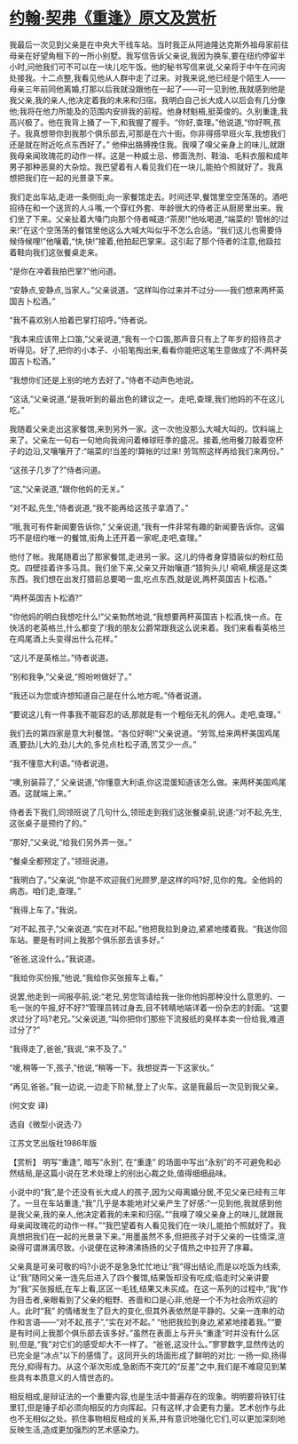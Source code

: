 # [约翰·契弗《重逢》原文及赏析](https://www.vrrw.net/wx/15422.html)

我最后一次见到父亲是在中央大干线车站。当时我正从阿迪隆达克斯外祖母家前往母亲在好望角租下的一所小别墅。我写信告诉父亲说,我因为换车,要在纽约停留半小时,问他我们可不可以在一块儿吃午饭。他的秘书写信来说,父亲将于中午在问询处接我。十二点整,我看见他从人群中走了过来。对我来说,他已经是个陌生人——母亲三年前同他离婚,打那以后我就没跟他在一起了——可一见到他,我就感到他是我父亲,我的亲人,他决定着我的未来和归宿。我明白自己长大成人以后会有几分像他;我将在他力所能及的范围内安排我的前程。他身材魁梧,挺英俊的。久别重逢,我高兴极了。他在我背上捅了一下,和我握了握手。“你好,查理。”他说道,“你好啊,孩子。我真想带你到我那个俱乐部去,可那是在六十街。你非得搭早班火车,我想我们还是就在附近吃点东西好了。” 他伸出胳膊挽住我。我嗅了嗅父亲身上的味儿,就跟我母亲闻玫瑰花的动作一样。这是一种威士忌、修面洗剂、鞋油、毛料衣服和成年男子那种恶臭的大杂烩。我巴望着有人看见我们在一块儿,能拍个照就好了。我真想把我们在一起的光景录下来。

我们走出车站,走进一条侧街,向一家餐馆走去。时间还早,餐馆里空空荡荡的。酒吧招待在和一个送货的人斗嘴,一个穿红外套、年龄很大的侍者正从厨房里出来。我们坐了下来。父亲扯着大嗓门向那个侍者喊道:“茶房!”他吆喝道,“端菜的! 管帐的!过来!”在这个空荡荡的餐馆里他这么大喊大叫似乎不怎么合适。“我们这儿也需要侍候侍候哩!”他嚷着,“快,快!”接着,他拍起巴掌来。这引起了那个侍者的注意,他趿拉着鞋向我们这张餐桌走来。

“是你在冲着我拍巴掌?”他问道。

“安静点,安静点,当家人。”父亲说道。“这样叫你过来并不过分——我们想来两杯英国吉卜松酒。”

“我不喜欢别人拍着巴掌打招呼。”侍者说。

“我本来应该带上口笛,”父亲说道,“我有一个口笛,那声音只有上了年岁的招待员才听得见。好了,把你的小本子、小铅笔掏出来,看看你能把这笔生意做成了不:两杯英国吉卜松酒。”

“我想你们还是上别的地方去好了。”侍者不动声色地说。

“这话,”父亲说道,“是我听到的最出色的建议之一。走吧,查理,我们他妈的不在这儿吃。”

我随着父亲走出这家餐馆,来到另外一家。这一次他没那么大喊大叫的。饮料端上来了。父亲左一句右一句地向我询问着棒球旺季的盛况。接着,他用餐刀敲着空杯子的边沿,又嚷嚷开了:“端菜的!当差的!算帐的!过来! 劳驾照这样再给我们来两份。”

“这孩子几岁了?”侍者问道。

“这,”父亲说道,“跟你他妈的无关。”

“对不起,先生,”侍者说道,“我不能再给这孩子拿酒了。”

“哦,我可有件新闻要告诉你,” 父亲说道,“我有一件非常有趣的新闻要告诉你。这偏巧不是纽约唯一的餐馆,街角上还开着一家呢,走吧,查理。”

他付了帐。我尾随着出了那家餐馆,走进另一家。这儿的侍者身穿猎装似的粉红茄克。四壁挂着许多马具。我们坐下来,父亲又开始嚷道:“猎狗头儿! 嗬嗬,横竖是这类东西。我们想在出发打猎前总要喝一盅,吃点东西,就是说,两杯英国吉卜松酒。”

“两杯英国吉卜松酒?”

“你他妈的明白我想吃什么!”父亲勃然地说,“我想要两杯英国吉卜松酒,快一点。在快活的老英格兰,什么都变了!我的朋友公爵常跟我这么说来着。我们来看看英格兰在鸡尾酒上头变得出什么花样。”

“这儿不是英格兰。”侍者说道。

“别和我争,”父亲说,“照吩咐做好了。”

“我还以为您或许想知道自己是在什么地方呢。”侍者说道。

“要说这儿有一件事我不能容忍的话,那就是有一个粗俗无礼的佣人。走吧,查理。”

我们去的第四家是意大利餐馆。“各位好啊!”父亲说道。“劳驾,给来两杯美国鸡尾酒,要劲儿大的,劲儿大的,多兑点杜松子酒,苦艾少一点。”

“我不懂意大利语。”侍者说道。

“噢,别装蒜了,” 父亲说道,“你懂意大利语,你这混蛋知道该怎么做。来两杯美国鸡尾酒。这就端上来。”

侍者丢下我们,同领班说了几句什么,领班走到我们这张餐桌前,说道:“对不起,先生,这张桌子是预约了的。”

“那好,”父亲说,“给我们另外弄一张。”

“餐桌全都预定了。”领班说道。

“我明白了。”父亲说,“你是不欢迎我们光顾罗,是这样的吗?好,见你的鬼。全他妈的病态。咱们走,查理。”

“我得上车了。”我说。

“对不起,孩子,”父亲说道,“实在对不起。”他把我拉到身边,紧紧地搂着我。“我送你回车站。要是有时间上我那个俱乐部去该多好。”

“爸爸,这没什么。”我说道。

“我给你买份报,”他说,“我给你买张报车上看。”

说罢,他走到一间报亭前,说:“老兄,劳您驾请给我一张你他妈那种没什么意思的、一毛一张的午报,好不好?”管理员转过身去,目不转睛地端详着一份杂志的封面。“这要求过分了吗?老兄。”父亲说道,“叫你把你们那些下流报纸的臭样本卖一份给我,难道过分了?”

“我得走了,爸爸,”我说,“来不及了。”

“嗳,稍等一下,孩子,”他说,“稍等一下。我想捉弄一下这家伙。”

“再见,爸爸。”我一边说,一边走下阶梯,登上了火车。这是我最后一次见到我父亲。

(何文安 译)

选自《微型小说选·7》

江苏文艺出版社1986年版



【赏析】 明写“重逢”, 暗写“永别”, 在“重逢” 的场面中写出“永别”的不可避免和必然结局,是这篇小说在艺术处理上的别出心裁之处,值得细细品味。

小说中的“我”,是个还没有长大成人的孩子,因为父母离婚分居,不见父亲已经有三年了。一旦在车站重逢,“我”几乎是本能地对父亲产生了好感:“一见到他,我就感到他是我父亲,我的亲人,他决定着我的未来和归宿。”“我嗅了嗅父亲身上的味儿,就跟我母亲闻玫瑰花的动作一样。”“我巴望着有人看见我们在一块儿,能拍个照就好了。我真想把我们在一起的光景录下来。”用墨虽然不多,但把孩子对于父亲的一往情深,渲染得可谓淋漓尽致。小说便在这种沸沸扬扬的父子情热之中拉开了序幕。

父亲真是可亲可敬的吗?小说不是急急忙忙地让“我”得出结论,而是以吃饭为线索,让“我”随同父亲一连先后进入了四个餐馆,结果饭却没有吃成;临走时父亲讲要为“我”买张报纸,在车上看,区区一毛钱,结果又未买成。在这一系列的过程中,“我”作为目击者,亲眼看到了父亲的粗野、吝啬和口是心非,他是一个不为社会所欢迎的人。此时“我” 的情绪发生了巨大的变化,但其外表依然是平静的。父亲一连串的动作和言语——“对不起,孩子”,“实在对不起。” “他把我拉到身边,紧紧地搂着我。”“要是有时间上我那个俱乐部去该多好。”虽然在表面上与开头“重逢”时并没有什么区别,但是,“我”对它们的感受却大不一样了。“爸爸,这没什么。”寥寥数字,显然传达的已完全是“冰点”以下的感情了。这同开头的场面形成了鲜明的对比: 一扬一抑,扬得充分,抑得有力。从这个渐次形成,急剧而不突兀的“反差”之中,我们是不难窥见到某些具有本质意义的人情世态的。

相反相成,是辩证法的一个重要内容,也是生活中普遍存在的现象。明明要将铁钉往里钉,但是锤子却必须向相反的方向挥起。只有这样,才会更有力量。艺术创作与此也不无相似之处。抓住事物相反相成的关系,并有意识地强化它们,可以更加深刻地反映生活,造成更加强烈的艺术感染力。

